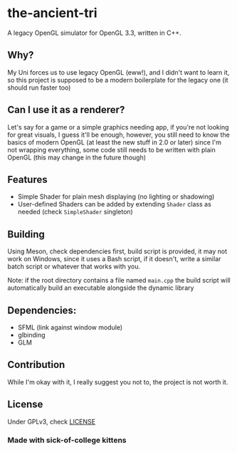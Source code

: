 # the-ancient-tri
A legacy OpenGL simulator for OpenGL 3.3, written in C++.

## Why?
My Uni forces us to use legacy OpenGL (eww!), and I didn't want to learn it, so this project is supposed to be a modern boilerplate for the legacy one (it should run faster too)

## Can I use it as a renderer?
Let's say for a game or a simple graphics needing app, if you're not looking for great visuals, I guess it'll be enough, however, you still need to know the basics of modern OpenGL (at least the new stuff in 2.0 or later) since I'm not wrapping everything, some code still needs to be written with plain OpenGL (this may change in the future though)

## Features
- Simple Shader for plain mesh displaying (no lighting or shadowing)
- User-defined Shaders can be added by extending ``Shader`` class as needed (check ``SimpleShader`` singleton)

## Building
Using Meson, check dependencies first, build script is provided, it may not work on Windows, since it uses a Bash script, if it doesn't, write a similar batch script or whatever that works with you.

Note: if the root directory contains a file named ```main.cpp``` the build script will automatically build an executable alongside the dynamic library

## Dependencies:
- SFML (link against window module)
- glbinding
- GLM

## Contribution
While I'm okay with it, I really suggest you not to, the project is not worth it.

## License
Under GPLv3, check [LICENSE](./LICENSE.md)

### Made with sick-of-college kittens